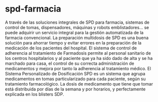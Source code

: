 # spd-farmacia
A través de las soluciones integrales de SPD para farmacia, sistemas de control de tomas, dispensadores, máquinas y robots emblistadores… se puede adquirir un servicio integral para la gestión automatizada de la farmacia convencional.
La preparación multidosis de SPD es una buena solución para ahorrar tiempo y evitar errores en la preparación de la medicación de los pacientes del hospital.
El sistema de control de adherencia al tratamiento de Farmadosis permite al personal sanitario de los centros hospitalarios y al paciente que ya ha sido dado de alta y se ha marchado para casa, el control de su correcta administración de medicamentos y mejora por tanto la adherencia al tratamiento médico.
El Sistema Personalizado de Dosificación SPD es un sistema que agrupa medicamentos en tomas particularizado para cada paciente, según su tratamiento farmacológico. 
La dosis de medicamento que tiene que tomar está distribuida por días de la semana y por horarios, y perfectamente explicada en los blisters SDP.


